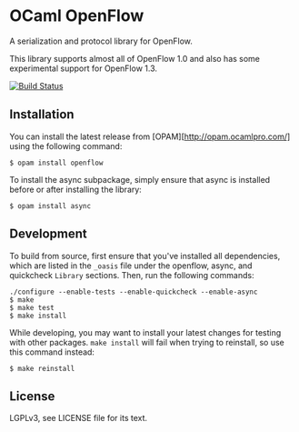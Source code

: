 OCaml OpenFlow
==============

A serialization and protocol library for OpenFlow.

This library supports almost all of OpenFlow 1.0 and also has some experimental
support for OpenFlow 1.3.

[![Build Status](https://travis-ci.org/frenetic-lang/ocaml-openflow.png)](https://travis-ci.org/frenetic-lang/ocaml-openflow)


Installation
------------

You can install the latest release from [OPAM][http://opam.ocamlpro.com/] using
the following command:

    $ opam install openflow

To install the async subpackage, simply ensure that async is installed before
or after installing the library:

    $ opam install async

Development
-----------

To build from source, first ensure that you've installed all dependencies,
which are listed in the `_oasis` file under the openflow, async, and quickcheck
`Library` sections. Then, run the following commands:

    ./configure --enable-tests --enable-quickcheck --enable-async
    $ make
    $ make test
    $ make install

While developing, you may want to install your latest changes for testing with
other packages. `make install` will fail when trying to reinstall, so use this
command instead:

    $ make reinstall

License
-------

LGPLv3, see LICENSE file for its text.

